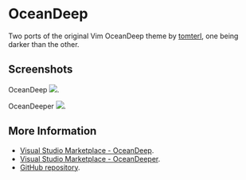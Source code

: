 # OceanDeep

Two ports of the original Vim OceanDeep theme by [tomterl](https://www.github.com/tomterl), one being darker than the other.

## Screenshots

OceanDeep
![](https://raw.githubusercontent.com/pierrenel/VSOceanDeep/master/oceandeep.png).

OceanDeeper
![](https://raw.githubusercontent.com/pierrenel/VSOceanDeep/master/oceandeeper.png).

## More Information
* [Visual Studio Marketplace - OceanDeep](https://marketplace.visualstudio.com/items/pierrenel.theme-oceandeep).
* [Visual Studio Marketplace - OceanDeeper](https://marketplace.visualstudio.com/items/pierrenel.theme-oceandeeper).
* [GitHub repository](https://github.com/pierrenel/OceanDeep).